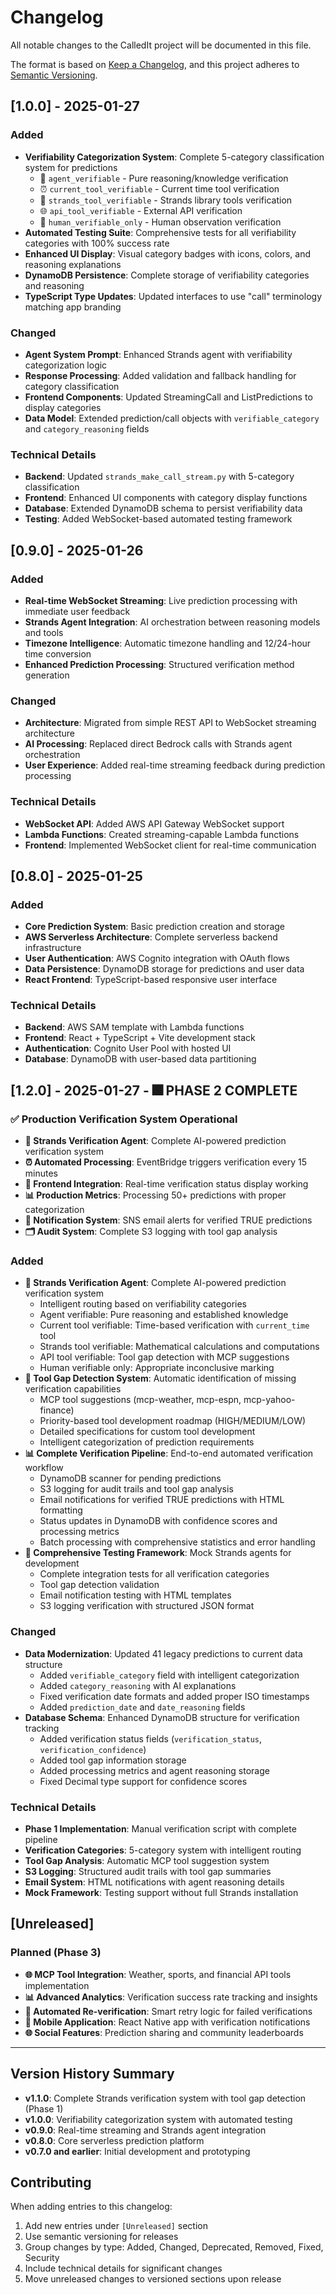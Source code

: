 # Changelog

All notable changes to the CalledIt project will be documented in this file.

The format is based on [Keep a Changelog](https://keepachangelog.com/en/1.0.0/),
and this project adheres to [Semantic Versioning](https://semver.org/spec/v2.0.0.html).

## [1.0.0] - 2025-01-27

### Added
- **Verifiability Categorization System**: Complete 5-category classification system for predictions
  - 🧠 `agent_verifiable` - Pure reasoning/knowledge verification
  - ⏰ `current_tool_verifiable` - Current time tool verification  
  - 🔧 `strands_tool_verifiable` - Strands library tools verification
  - 🌐 `api_tool_verifiable` - External API verification
  - 👤 `human_verifiable_only` - Human observation verification
- **Automated Testing Suite**: Comprehensive tests for all verifiability categories with 100% success rate
- **Enhanced UI Display**: Visual category badges with icons, colors, and reasoning explanations
- **DynamoDB Persistence**: Complete storage of verifiability categories and reasoning
- **TypeScript Type Updates**: Updated interfaces to use "call" terminology matching app branding

### Changed
- **Agent System Prompt**: Enhanced Strands agent with verifiability categorization logic
- **Response Processing**: Added validation and fallback handling for category classification
- **Frontend Components**: Updated StreamingCall and ListPredictions to display categories
- **Data Model**: Extended prediction/call objects with `verifiable_category` and `category_reasoning` fields

### Technical Details
- **Backend**: Updated `strands_make_call_stream.py` with 5-category classification
- **Frontend**: Enhanced UI components with category display functions
- **Database**: Extended DynamoDB schema to persist verifiability data
- **Testing**: Added WebSocket-based automated testing framework

## [0.9.0] - 2025-01-26

### Added
- **Real-time WebSocket Streaming**: Live prediction processing with immediate user feedback
- **Strands Agent Integration**: AI orchestration between reasoning models and tools
- **Timezone Intelligence**: Automatic timezone handling and 12/24-hour time conversion
- **Enhanced Prediction Processing**: Structured verification method generation

### Changed
- **Architecture**: Migrated from simple REST API to WebSocket streaming architecture
- **AI Processing**: Replaced direct Bedrock calls with Strands agent orchestration
- **User Experience**: Added real-time streaming feedback during prediction processing

### Technical Details
- **WebSocket API**: Added AWS API Gateway WebSocket support
- **Lambda Functions**: Created streaming-capable Lambda functions
- **Frontend**: Implemented WebSocket client for real-time communication

## [0.8.0] - 2025-01-25

### Added
- **Core Prediction System**: Basic prediction creation and storage
- **AWS Serverless Architecture**: Complete serverless backend infrastructure
- **User Authentication**: AWS Cognito integration with OAuth flows
- **Data Persistence**: DynamoDB storage for predictions and user data
- **React Frontend**: TypeScript-based responsive user interface

### Technical Details
- **Backend**: AWS SAM template with Lambda functions
- **Frontend**: React + TypeScript + Vite development stack
- **Authentication**: Cognito User Pool with hosted UI
- **Database**: DynamoDB with user-based data partitioning

## [1.2.0] - 2025-01-27 - 🎆 PHASE 2 COMPLETE

### ✅ Production Verification System Operational
- **🤖 Strands Verification Agent**: Complete AI-powered prediction verification system
- **⏰ Automated Processing**: EventBridge triggers verification every 15 minutes
- **🎯 Frontend Integration**: Real-time verification status display working
- **📊 Production Metrics**: Processing 50+ predictions with proper categorization
- **📧 Notification System**: SNS email alerts for verified TRUE predictions
- **🗂️ Audit System**: Complete S3 logging with tool gap analysis

### Added
- **🤖 Strands Verification Agent**: Complete AI-powered prediction verification system
  - Intelligent routing based on verifiability categories
  - Agent verifiable: Pure reasoning and established knowledge
  - Current tool verifiable: Time-based verification with `current_time` tool
  - Strands tool verifiable: Mathematical calculations and computations
  - API tool verifiable: Tool gap detection with MCP suggestions
  - Human verifiable only: Appropriate inconclusive marking
- **🔧 Tool Gap Detection System**: Automatic identification of missing verification capabilities
  - MCP tool suggestions (mcp-weather, mcp-espn, mcp-yahoo-finance)
  - Priority-based tool development roadmap (HIGH/MEDIUM/LOW)
  - Detailed specifications for custom tool development
  - Intelligent categorization of prediction requirements
- **📊 Complete Verification Pipeline**: End-to-end automated verification workflow
  - DynamoDB scanner for pending predictions
  - S3 logging for audit trails and tool gap analysis
  - Email notifications for verified TRUE predictions with HTML formatting
  - Status updates in DynamoDB with confidence scores and processing metrics
  - Batch processing with comprehensive statistics and error handling
- **🧪 Comprehensive Testing Framework**: Mock Strands agents for development
  - Complete integration tests for all verification categories
  - Tool gap detection validation
  - Email notification testing with HTML templates
  - S3 logging verification with structured JSON format

### Changed
- **Data Modernization**: Updated 41 legacy predictions to current data structure
  - Added `verifiable_category` field with intelligent categorization
  - Added `category_reasoning` with AI explanations
  - Fixed verification date formats and added proper ISO timestamps
  - Added `prediction_date` and `date_reasoning` fields
- **Database Schema**: Enhanced DynamoDB structure for verification tracking
  - Added verification status fields (`verification_status`, `verification_confidence`)
  - Added tool gap information storage
  - Added processing metrics and agent reasoning storage
  - Fixed Decimal type support for confidence scores

### Technical Details
- **Phase 1 Implementation**: Manual verification script with complete pipeline
- **Verification Categories**: 5-category system with intelligent routing
- **Tool Gap Analysis**: Automatic MCP tool suggestion system
- **S3 Logging**: Structured audit trails with tool gap summaries
- **Email System**: HTML notifications with agent reasoning details
- **Mock Framework**: Testing support without full Strands installation

## [Unreleased]

### Planned (Phase 3)
- **🌐 MCP Tool Integration**: Weather, sports, and financial API tools implementation
- **📊 Advanced Analytics**: Verification success rate tracking and insights
- **🔄 Automated Re-verification**: Smart retry logic for failed verifications
- **📱 Mobile Application**: React Native app with verification notifications
- **🌐 Social Features**: Prediction sharing and community leaderboards

---

## Version History Summary

- **v1.1.0**: Complete Strands verification system with tool gap detection (Phase 1)
- **v1.0.0**: Verifiability categorization system with automated testing
- **v0.9.0**: Real-time streaming and Strands agent integration  
- **v0.8.0**: Core serverless prediction platform
- **v0.7.0 and earlier**: Initial development and prototyping

## Contributing

When adding entries to this changelog:
1. Add new entries under `[Unreleased]` section
2. Use semantic versioning for releases
3. Group changes by type: Added, Changed, Deprecated, Removed, Fixed, Security
4. Include technical details for significant changes
5. Move unreleased changes to versioned sections upon release